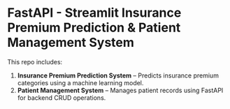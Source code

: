 # FastAPI - Streamlit Insurance Premium Prediction & Patient Management System

This repo includes:

1. **Insurance Premium Prediction System** – Predicts insurance premium categories using a machine learning model.
2. **Patient Management System** – Manages patient records using FastAPI for backend CRUD operations.

